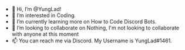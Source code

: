 - 👋 Hi, I’m @YungLad!
- 👀 I’m interested in Coding.
- 🌱 I’m currently learning more on How to Code Discord Bots.
- 💞️ I’m looking to collaborate on Nothing, I'm not looking to collaborate with anyone at this moment
- 📫 You can reach me via Discord. My Username is YungLad#1461.
